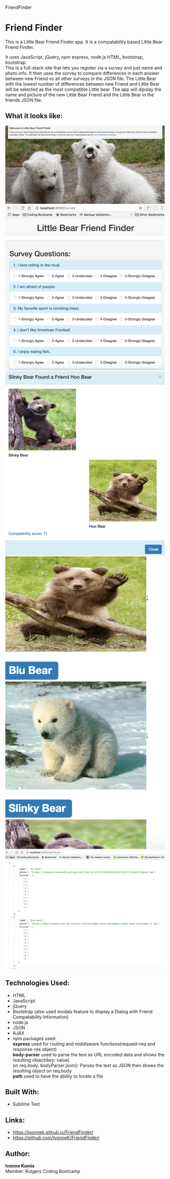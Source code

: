 FriendFinder
# Friend Finder 
This is a Little Bear Friend Finder app. It is a compatability based Little Bear Friend Finder. 

It uses JavaScript, jQuery, npm express, node.js HTML, bootstrap, bootstrap.  
This is a full-stack site that lets you register via a survey and just name and photo info. It then uses the survey to compare differences in each answer between new Friend vs all other surveys in the JSON file. The Little Bear with the lowest number of differences between new Friend and Little Bear will be selected as the most compatible Little bear. The app will dipslay the name and picture of the new Little Bear Friend and the Little Bear in the friends JSON file. 


## What it looks like:
![alt text](screenshots/FriendFinderHome.png "Little Bear Friend Finder Home Screen")
![alt text](screenshots/FriendFinderSurvey.png "Little Bear Friend Finder Survey Screen")
![alt text](screenshots/FriendFoundModalScreen.png "Little Bear Friend Found Modal Screen")
![alt text](screenshots/AllFriends.png "Little Bear ALL Friends API Screen")
![alt text](screenshots/APIAllFriends.png "All Friends api/friends")

## Technologies Used:
- HTML 
- JavaScript
- jQuery 
- Bootstrap (also used modals feature to display a Dialog with Friend Compatability Information)
- node.js 
- JSON 
- AJAX 
- npm packages used:<br>
**express** used for routing and middleware functions(request-req and response-res object) <br>
**body-parser** used to parse the text as URL encoded data and shows the resulting object(key: value)<br> 
on req.body. bodyParser.json(): Parses the text as JSON then shows the resulting object on req.body<br>
**path** used to have the ability to locate a file<br>

## Built With:
* Sublime Text

## Links: 	
- https://ivonnek.github.io/FriendFinder/<br>
- https://github.com/IvonneK/FriendFinder/


## Author: 
**Ivonne Komis**<br>
Member: Rutgers Coding Bootcamp
